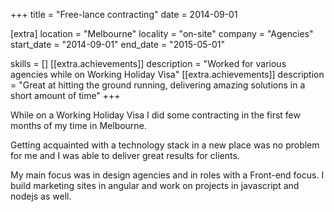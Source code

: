 +++
title = "Free-lance contracting"
date = 2014-09-01

[extra]
location = "Melbourne"
locality = "on-site"
company = "Agencies"
start_date = "2014-09-01"
end_date = "2015-05-01"

skills = []
[[extra.achievements]]
description = "Worked for various agencies while on Working Holiday Visa"
[[extra.achievements]]
description = "Great at hitting the ground running, delivering amazing solutions in a short amount of time"
+++

While on a Working Holiday Visa I did some contracting in the first few months of my time in Melbourne.

Getting acquainted with a technology stack in a new place was no problem for me and I was able to deliver great results for clients.

My main focus was in design agencies and in roles with a Front-end focus. I build marketing sites in angular and work on projects in javascript and nodejs as well.
